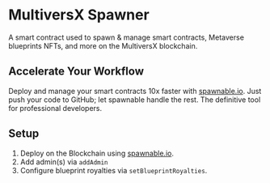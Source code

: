 # MultiversX Spawner

A smart contract used to spawn & manage smart contracts, Metaverse blueprints NFTs, and more on the MultiversX blockchain.

## Accelerate Your Workflow

Deploy and manage your smart contracts 10x faster with [spawnable.io](https://spawnable.io). Just push your code to GitHub; let spawnable handle the rest. The definitive tool for professional developers.

## Setup

1. Deploy on the Blockchain using [spawnable.io](https://spawnable.io).
2. Add admin(s) via `addAdmin`
3. Configure blueprint royalties via `setBlueprintRoyalties`.
